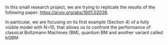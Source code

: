In this small research project, we are trying to replicate the results of the following paper: https://arxiv.org/abs/1601.02036.

In particular, we are focusing on its first example (Section 4) of a fully visible model with N=10, that allows us to confront the performance of classical Boltzmann Machines (BM), quantum BM and another variant called bQBM
